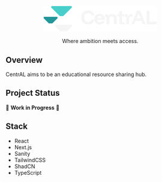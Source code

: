 <p align="center">
  <img src="public\images\logowhite.png" alt="CentraAL" width="60%"/>
</p>

<p align="center">
  Where ambition meets access.
</p>

## Overview
CentrAL aims to be an educational resource sharing hub.

## Project Status
🚧 **Work in Progress** 🚧

## Stack

- React
- Next.js
- Sanity
- TailwindCSS
- ShadCN
- TypeScript